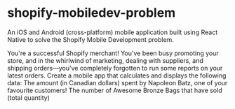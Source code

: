 # shopify-mobiledev-problem
An iOS and Android (cross-platform) mobile application built using React Native to solve the Shopify Mobile Development problem.

You're a successful Shopify merchant! You've been busy promoting your store, and in the whirlwind of marketing, dealing with suppliers, and shipping orders—you've completely forgotten to run some reports on your latest orders. Create a mobile app that calculates and displays the following data:
The amount (in Canadian dollars) spent by Napoleon Batz, one of your favourite customers!
The number of Awesome Bronze Bags that have sold (total quantity)
